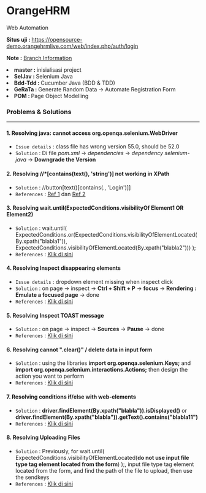 # OrangeHRM
Web Automation <br>

<b> Situs uji : </b> https://opensource-demo.orangehrmlive.com/web/index.php/auth/login <br>

<b>Note :</b> <u>Branch Information</u>
<li><b>master : </b>inisialisasi project</li>
<li><b>SelJav : </b>Selenium Java</li>
<li><b>Bdd-Tdd : </b>Cucumber Java (BDD & TDD)</li>
<li><b>GeRaTa : </b>Generate Random Data &rarr; Automate Registration Form</li>
<li><b>POM : </b>Page Object Modelling</li>

### Problems & Solutions
___
#### 1. Resolving java: cannot access org.openqa.selenium.WebDriver
- `Issue details` : class file has wrong version 55.0, should be 52.0
- `Solution` : Di file *pom.xml* &rarr; *dependencies* &rarr; *dependency selenium-java* &rarr; **Downgrade the Version**

#### 2. Resolving //*[contains(text(), 'string')] not working in XPath
- `Solution` : //button[text()[contains(., 'Login')]]
- `References` : [Ref 1](https://stackoverflow.com/questions/71253563/why-is-containstext-string-not-working-in-xpath) dan [Ref 2](https://stackoverflow.com/questions/3655549/xpath-containstext-some-string-doesnt-work-when-used-with-node-with-more/71255563#71255563)

#### 3. Resolving wait.until(ExpectedConditions.visibilityOf Element1 OR Element2)
- `Solution` : wait.until(
  ExpectedConditions.or(ExpectedConditions.visibilityOfElementLocated(By.xpath("blabla1")),
  ExpectedConditions.visibilityOfElementLocated(By.xpath("blabla2")))
  );
- `References` : [Klik di sini](https://stackoverflow.com/questions/14840884/wait-untilexpectedconditions-visibilityof-element1-or-element2)

#### 4. Resolving Inspect disappearing elements
- `Issue details` : dropdown element missing when inspect click
- `Solution` : on page &rarr; inspect &rarr; **Ctrl + Shift + P** &rarr; **focus** &rarr; **Rendering : Emulate a focused page** &rarr; done
- `References` : [Klik di sini](https://www.youtube.com/watch?v=m7wAPcHzD0E)

#### 5. Resolving Inspect TOAST message
- `Solution` : on page &rarr; inspect &rarr; **Sources** &rarr; **Pause** &rarr; done
-  `References` : [Klik di sini](https://youtu.be/lDAM30L1Mkw?si=rj6LROeWHUQej9dO)

#### 6. Resolving cannot ".clear()" / delete data in input form
- `Solution` : using the libraries **import org.openqa.selenium.Keys;** and **import org.openqa.selenium.interactions.Actions;** then design the action you want to perform
-  `References` : [Klik di sini](https://youtu.be/g3GHW5dNZq4?si=ssoaqZE_q15PMIpm)

#### 7. Resolving conditions if/else with web-elements
- `Solution` :  **driver.findElement(By.xpath("blabla")).isDisplayed()** or **driver.findElement(By.xpath("blabla")).getText().contains("blabla11")**
- `References` : [Klik di sini](https://youtu.be/qpIyq4QGOyg?si=I8ECN1zjLka5Azc8)

#### 8. Resolving Uploading Files
- `Solution` : Previously, for wait.until( ExpectedConditions.visibilityOfElementLocated(**do not use input file type tag element located from the form**) );,
               input file type tag element located from the form, and find the path of the file to upload, then use the sendkeys
- `References` : [Klik di sini](https://youtu.be/3jS-GAHZsR0?si=G8DNNcGQZ2ZsKyrm)